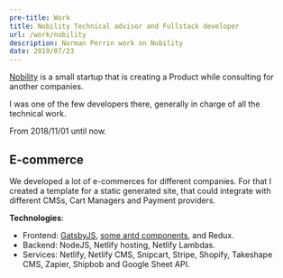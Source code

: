 ```yaml
---
pre-title: Work
title: Nobility Technical advisor and Fullstack developer
url: /work/nobility
description: Norman Perrin work on Nobility
date: 2019/07/23
---
```


[Nobility](https://www.nobilitytechnologies.com) is a small startup that is creating a Product while consulting for another companies.

I was one of the few developers there, generally in charge of all the technical work.

From 2018/11/01 until now.

## E-commerce

We developed a lot of e-commerces for different companies. For that I created a template for a static generated site, that could integrate with different CMSs, Cart Managers and Payment providers.

**Technologies**:

- Frontend: [GatsbyJS](https://www.gatsbyjs.org), [some antd components](https://ant.design/), and Redux.
- Backend: NodeJS, Netlify hosting, Netlify Lambdas.
- Services: Netlify, Netlify CMS, Snipcart, Stripe, Shopify, Takeshape CMS, Zapier, Shipbob and Google Sheet API.


